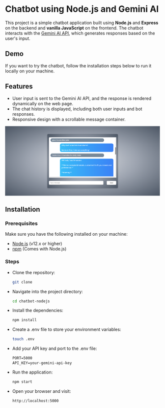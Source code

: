 # Chatbot using Node.js and Gemini AI

This project is a simple chatbot application built using **Node.js** and **Express** on the backend and **vanilla JavaScript** on the frontend. The chatbot interacts with the [Gemini AI API](https://developers.google.com/generative-language), which generates responses based on the user's input.

## Demo

If you want to try the chatbot, follow the installation steps below to run it locally on your machine.

## Features

- User input is sent to the Gemini AI API, and the response is rendered dynamically on the web page.
- The chat history is displayed, including both user inputs and bot responses.
- Responsive design with a scrollable message container.

![Chatbot using Node.js and Gemini AI](./screenshot.png)

## Installation

### Prerequisites

Make sure you have the following installed on your machine:

- [Node.js](https://nodejs.org/) (v12.x or higher)
- [npm](https://www.npmjs.com/) (Comes with Node.js)

### Steps

- Clone the repository:

  ```bash
  git clone
  ```

- Navigate into the project directory:

  ```bash
  cd chatbot-nodejs
  ```

- Install the dependencies:

  ```bash
  npm install
  ```

- Create a .env file to store your environment variables:

  ```bash
  touch .env
  ```

- Add your API key and port to the .env file:

  ```plaintext
  PORT=5000
  API_KEY=your-gemini-api-key
  ```

- Run the application:

  ```bash
  npm start
  ```

- Open your browser and visit:
  ```plaintext
  http://localhost:5000
  ```
